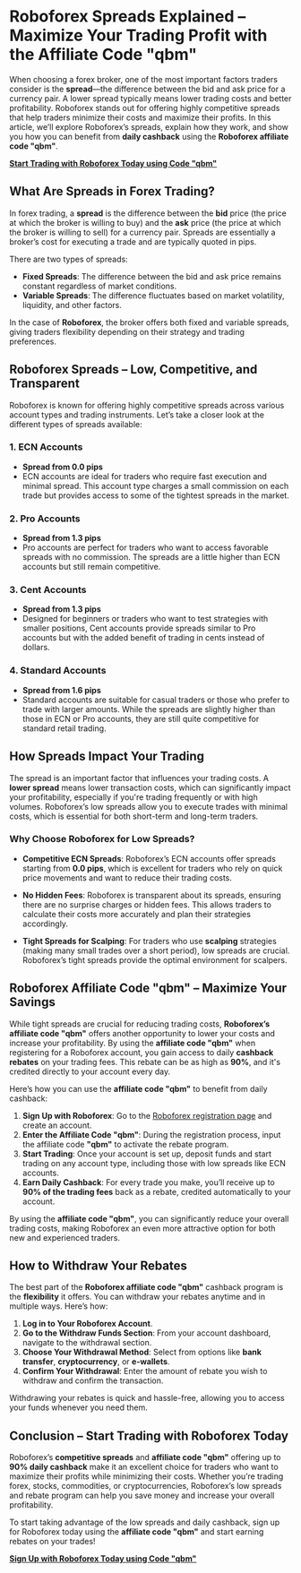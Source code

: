 # Roboforex Spreads Explained – Maximize Your Trading Profit with the Affiliate Code "qbm"

When choosing a forex broker, one of the most important factors traders consider is the **spread**—the difference between the bid and ask price for a currency pair. A lower spread typically means lower trading costs and better profitability. Roboforex stands out for offering highly competitive spreads that help traders minimize their costs and maximize their profits. In this article, we’ll explore Roboforex’s spreads, explain how they work, and show you how you can benefit from **daily cashback** using the **Roboforex affiliate code "qbm"**.

[**Start Trading with Roboforex Today using Code "qbm"**](https://my.roboforex.com/en/?a=qbm)

## What Are Spreads in Forex Trading?

In forex trading, a **spread** is the difference between the **bid** price (the price at which the broker is willing to buy) and the **ask** price (the price at which the broker is willing to sell) for a currency pair. Spreads are essentially a broker’s cost for executing a trade and are typically quoted in pips.

There are two types of spreads:
- **Fixed Spreads**: The difference between the bid and ask price remains constant regardless of market conditions.
- **Variable Spreads**: The difference fluctuates based on market volatility, liquidity, and other factors.

In the case of **Roboforex**, the broker offers both fixed and variable spreads, giving traders flexibility depending on their strategy and trading preferences.

## Roboforex Spreads – Low, Competitive, and Transparent

Roboforex is known for offering highly competitive spreads across various account types and trading instruments. Let’s take a closer look at the different types of spreads available:

### 1. **ECN Accounts**
   - **Spread from 0.0 pips**
   - ECN accounts are ideal for traders who require fast execution and minimal spread. This account type charges a small commission on each trade but provides access to some of the tightest spreads in the market.

### 2. **Pro Accounts**
   - **Spread from 1.3 pips**
   - Pro accounts are perfect for traders who want to access favorable spreads with no commission. The spreads are a little higher than ECN accounts but still remain competitive.

### 3. **Cent Accounts**
   - **Spread from 1.3 pips**
   - Designed for beginners or traders who want to test strategies with smaller positions, Cent accounts provide spreads similar to Pro accounts but with the added benefit of trading in cents instead of dollars.

### 4. **Standard Accounts**
   - **Spread from 1.6 pips**
   - Standard accounts are suitable for casual traders or those who prefer to trade with larger amounts. While the spreads are slightly higher than those in ECN or Pro accounts, they are still quite competitive for standard retail trading.

## How Spreads Impact Your Trading

The spread is an important factor that influences your trading costs. A **lower spread** means lower transaction costs, which can significantly impact your profitability, especially if you're trading frequently or with high volumes. Roboforex’s low spreads allow you to execute trades with minimal costs, which is essential for both short-term and long-term traders.

### Why Choose Roboforex for Low Spreads?

- **Competitive ECN Spreads**: Roboforex’s ECN accounts offer spreads starting from **0.0 pips**, which is excellent for traders who rely on quick price movements and want to reduce their trading costs.
  
- **No Hidden Fees**: Roboforex is transparent about its spreads, ensuring there are no surprise charges or hidden fees. This allows traders to calculate their costs more accurately and plan their strategies accordingly.
  
- **Tight Spreads for Scalping**: For traders who use **scalping** strategies (making many small trades over a short period), low spreads are crucial. Roboforex’s tight spreads provide the optimal environment for scalpers.

## Roboforex Affiliate Code "qbm" – Maximize Your Savings

While tight spreads are crucial for reducing trading costs, **Roboforex’s affiliate code "qbm"** offers another opportunity to lower your costs and increase your profitability. By using the **affiliate code "qbm"** when registering for a Roboforex account, you gain access to daily **cashback rebates** on your trading fees. This rebate can be as high as **90%**, and it's credited directly to your account every day.

Here’s how you can use the **affiliate code "qbm"** to benefit from daily cashback:

1. **Sign Up with Roboforex**: Go to the [Roboforex registration page](https://my.roboforex.com/en/?a=qbm) and create an account.
2. **Enter the Affiliate Code "qbm"**: During the registration process, input the affiliate code **"qbm"** to activate the rebate program.
3. **Start Trading**: Once your account is set up, deposit funds and start trading on any account type, including those with low spreads like ECN accounts.
4. **Earn Daily Cashback**: For every trade you make, you’ll receive up to **90% of the trading fees** back as a rebate, credited automatically to your account.

By using the **affiliate code "qbm"**, you can significantly reduce your overall trading costs, making Roboforex an even more attractive option for both new and experienced traders.

## How to Withdraw Your Rebates

The best part of the **Roboforex affiliate code "qbm"** cashback program is the **flexibility** it offers. You can withdraw your rebates anytime and in multiple ways. Here’s how:

1. **Log in to Your Roboforex Account**.
2. **Go to the Withdraw Funds Section**: From your account dashboard, navigate to the withdrawal section.
3. **Choose Your Withdrawal Method**: Select from options like **bank transfer**, **cryptocurrency**, or **e-wallets**.
4. **Confirm Your Withdrawal**: Enter the amount of rebate you wish to withdraw and confirm the transaction.

Withdrawing your rebates is quick and hassle-free, allowing you to access your funds whenever you need them.

## Conclusion – Start Trading with Roboforex Today

Roboforex’s **competitive spreads** and **affiliate code "qbm"** offering up to **90% daily cashback** make it an excellent choice for traders who want to maximize their profits while minimizing their costs. Whether you’re trading forex, stocks, commodities, or cryptocurrencies, Roboforex’s low spreads and rebate program can help you save money and increase your overall profitability.

To start taking advantage of the low spreads and daily cashback, sign up for Roboforex today using the **affiliate code "qbm"** and start earning rebates on your trades!

[**Sign Up with Roboforex Today using Code "qbm"**](https://my.roboforex.com/en/?a=qbm)
